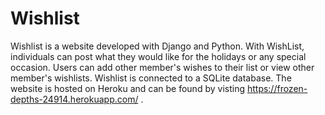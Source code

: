 # Wishlist

Wishlist is a website developed with Django and Python. With WishList, individuals can post what they would like for the holidays or any special occasion. Users can add other member's wishes to their list or view other member's wishlists. Wishlist is connected to a SQLite database. The website is hosted on Heroku and can be found by visting https://frozen-depths-24914.herokuapp.com/ .
